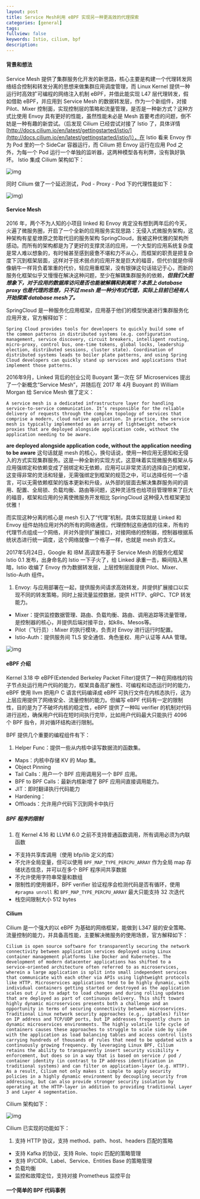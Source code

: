 ```yaml
---
layout: post
title: Service Mesh利用 eBPF 实现另一种更高效的代理探索
categories: [general]
tags:
fullview: false
keywords: Istio, cilium, bpf
description:
---
```


#### 背景和想法

Service Mesh 提供了集群服务化开发的新思路，核心主要是构建一个代理转发网络结合控制和转发分离的思想来做集群应用调度管理，而 Linux Kernel 提供一种运行时高效扩可编程的网络注入机制 eBPF，并借此能实现 L47 层代理转发，假如借助 eBPF，并应用到 Service Mesh 的数据转发层，作为一个新组件，对接 Pilot、Mixer 控制面，实现控制层的策略和流量管理，是否是一种新方式？这种方式比使用 Envoy 具有更好的性能，虽然性能未必是 Mesh 首要考虑的问题，倒不妨是一种有趣的新尝试。（后发现 Cilium 已经尝试对接了 Istio 了，具体详情 [http://docs.cilium.io/en/latest/gettingstarted/istio/](http://docs.cilium.io/en/latest/gettingstarted/istio/)），在 Istio 看来 Envoy 作为 Pod 里的一个 SideCar 容器运行，而 Cilium 把 Envoy 运行在应用 Pod 之外，为每一个 Pod 运行一个单独的监听器，这两种模型各有利弊，没有孰好孰坏。
Istio 集成 Cilium 架构如下：

![img](/assets/media/istio_overview-7e6d28cafd5bf0e1e276b7ff7a72ab35-84ad3.png)

同时 Cilium 做了一个延迟测试，Pod - Proxy - Pod 下的代理性能如下：

![img](/assets/media/proxy_latency-cfa84e044543201194706ffead9a024c-84ad3.png))

#### Service Mesh

2016 年，两个不为人知的小项目 linked 和 Envoy 肯定没有想到两年后的今天，火遍了微服务圈，开启了一个全新的应用服务实现思路：无侵入式微服务架构，这种架构有星星燎原之势取代旧的服务架构 SpringCloud，我被这种优雅的架构所感动。而所有的架构都是为了更好的支撑灵活的应用，一个大型的应用系统复杂度是常人难以想象的，有时候甚至感到疲惫不堪和力不从心，而框架的职责是把复杂度下沉到框架层面，这样对于技术弱点的应用开发是巨大的福音，但代价就是你得像蜗牛一样背负着笨重的代价，轻应用重框架，没有银弹这句话铭记于心，而新的服务化框架似乎又慢慢在解决这种问题，至少在解耦集群服务的依赖，***但我们大胆想象下，对于应用的数据库访问是否也能被解耦和剥离呢？本质上 database proxy 也是代理的思想，只不过 mesh 是一种分布式代理，实际上目前已经有人开始探索 database mesh了。***

SpringCloud 是一种服务化应用框架，应用基于他们的模型快速进行集群服务化应用开发，官方解释如下：

`Spring Cloud provides tools for developers to quickly build some of the common patterns in distributed systems (e.g. configuration management, service discovery, circuit breakers, intelligent routing, micro-proxy, control bus, one-time tokens, global locks, leadership election, distributed sessions, cluster state). Coordination of distributed systems leads to boiler plate patterns, and using Spring Cloud developers can quickly stand up services and applications that implement those patterns.`

2016年9月，Linked 背后的创业公司 Buoyant 第一次在 SF Microservices 提出了一个新概念“Service Mesh”，并随后在 2017 年 4月 Buoyant 的 William Morgan 给 Service Mesh 做了定义：

`A service mesh is a dedicated infrastructure layer for handling service-to-service communication. It’s responsible for the reliable delivery of requests through the complex topology of services that comprise a modern, cloud native application. In practice, the service mesh is typically implemented as an array of lightweight network proxies that are deployed alongside application code, without the application needing to be aware.`

**are deployed alongside application code, without the application needing to be aware** 这句话就是 mesh 的核心，换句话说，使用一种应用无感知和无侵入的方式实现集群服务。这是一种全新的实现方式，这意味着实现微服务框架从与应用强绑定和依赖变成了弱绑定和无依赖，应用可以非常灵活的选择自己的框架，这变得非常的灵活和轻量，无需强绑定到框架的规范之中，可以选择任何一个语言，可以无需依赖框架的版本更新和升级，从外部的层面去解决集群服务间的调用、配置、全局锁、负载均衡、路由等问题，这种灵活性也给项目管理带来了巨大的福音，框架和应用的分离使微服务开发相比 SpringCloud 这种侵入性框架更加优雅！

而实现这种分离的核心是 mesh 引入了“代理”机制，具体实现就是 Linked 和 Envoy 组件劫持应用对外的所有的网络通信，代理控制这些通信的往来，所有的代理节点组成一个网络，并对外提供扩展接口，对接网络的控制器，控制器根据系统状态进行统一调度，这个网络就像一个格子一样，也就是 mesh 的含义。

2017年5月24日，Google 和 IBM 高调宣布基于 Service Mesh 的服务化框架 Istio 0.1 发布，出身命名的 Istio 一下子火了，给 Linked 承重一击，瞬间陷入黑暗，Istio 收编了 Envoy 作为数据转发层，上层控制层面提供 Pilot、Mixer、Istio-Auth 组件。

1. Envoy: 与应用部署在一起，提供服务间请求高效转发，并提供扩展接口以实现不同的转发策略，同时上报流量监控数据，提供 HTTP、gRPC、TCP 转发能力。
* Mixer：提供监控数据管理、路由、负载均衡、路由、调用追踪等流量管理，是控制器的核心，并提供后端对接平台，如k8s、Mesos等。
* Pilot（飞行员）: Mixer 的执行模块，负责对 Envoy 进行运行时配置。
* Istio-Auth：提供服务间 TLS 安全通信、角色鉴权、用户认证等 AAA 管理。

![img](/assets/media/istio_arch.svg)


#### eBPF 介绍

Kernel 3.18 中 eBPF(Extended Berkeley Packet Filter)提供了一种在网络栈的钩子节点处运行用户代码的能力，框架具备高扩展性、可编程和动态运行时的能力，eBPF 使用 llvm 把用户 C 语言代码编译成 eBPF 可执行文件在内核态执行，这为上层应用提供了网络安全、流量控制的能力。但编写 eBPF 代码有一定的限制性，目的是为了不破坏内核的稳定性，eBPF 提供了一种叫 verifier 的机制对代码进行巡检，确保用户代码在短时间执行完毕，比如用户代码最大只能执行 4096 个 BPF 指令，并对循环结构进行限制。

BPF 提供几个重要的编程组件有下：

1. Helper Func：提供一些从内核中读写数据流的函数集。
* Maps：内核中存储 KV 的 Map 集。
* Object Pinning
* Tail Calls：用户一个 BPF 应用调用另一个 BPF 应用。
* BPF to BPF Calls：最新内核新增了 BPF 应用间直接调用能力。
* JIT：即时翻译执行代码能力
* Hardening：
* Offloads：允许用户代码下沉到网卡中执行

##### BPF 程序的限制

1. 在 Kernel 4.16 和 LLVM 6.0 之前不支持普通函数调用，所有调用必须为内联函数
* 不支持共享库调用（使用 bfp/lib 定义的库）
* 不允许全局变量，但可以使用 `BPF_MAP_TYPE_PERCPU_ARRAY` 作为全局 map 存储状态信息，并可以在多个 BPF 程序间共享数据
* 不允许使用字符串常量和数组
* 限制性的使用循环，BPF verifier 验证程序会检测代码是否有循环，使用 `#pragma unroll` 和 `BPF_MAP_TYPE_PERCPU_ARRAY` 最大只能支持 32 次迭代
* 栈空间限制大小 512 bytes

#### Cilium

Cilium 是一个强大的以 eBPF 为基础的网络框架，能做到 L347 层的安全策略、流量控制的能力，并具备高性能，主要解决微服务的使用场景，官方解释如下：

`Cilium is open source software for transparently securing the network connectivity between application services deployed using Linux container management platforms like Docker and Kubernetes.
The development of modern datacenter applications has shifted to a service-oriented architecture often referred to as microservices, wherein a large application is split into small independent services that communicate with each other via APIs using lightweight protocols like HTTP. Microservices applications tend to be highly dynamic, with individual containers getting started or destroyed as the application scales out / in to adapt to load changes and during rolling updates that are deployed as part of continuous delivery.
This shift toward highly dynamic microservices presents both a challenge and an opportunity in terms of securing connectivity between microservices. Traditional Linux network security approaches (e.g., iptables) filter on IP address and TCP/UDP ports, but IP addresses frequently churn in dynamic microservices environments. The highly volatile life cycle of containers causes these approaches to struggle to scale side by side with the application as load balancing tables and access control lists carrying hundreds of thousands of rules that need to be updated with a continuously growing frequency.
By leveraging Linux BPF, Cilium retains the ability to transparently insert security visibility + enforcement, but does so in a way that is based on service / pod / container identity (in contrast to IP address identification in traditional systems) and can filter on application-layer (e.g. HTTP). As a result, Cilium not only makes it simple to apply security policies in a highly dynamic environment by decoupling security from addressing, but can also provide stronger security isolation by operating at the HTTP-layer in addition to providing traditional Layer 3 and Layer 4 segmentation.`

Cilium 架构如下：

![img](/assets/media/cilium.png)

Cilium 已实现的功能如下：

1. 支持 HTTP 协议，支持 method、path、host、headers 匹配的策略
* 支持 Kafka 的协议，支持 Role、topic 匹配的策略管理
* 支持 IP/CIDR、Label、Service、Entities Base 的策略管理
* 负载均衡
* 监控和故障定位，支持对接 Prometheus 监控平台

#### 一个简单的 BPF 代码事例
